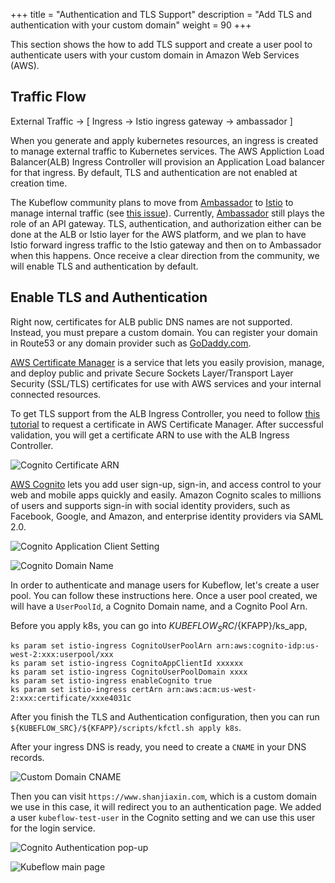 +++
title = "Authentication and TLS Support"
description = "Add TLS and authentication with your custom domain"
weight = 90
+++

This section shows the how to add TLS support and create a user pool to authenticate users with your custom domain in Amazon Web Services (AWS).


## Traffic Flow
External Traffic → [ Ingress → Istio ingress gateway → ambassador ]

When you generate and apply kubernetes resources, an ingress is created to manage external traffic to Kubernetes services. The AWS Appliction Load Balancer(ALB) Ingress Controller will provision an Application Load balancer for that ingress. By default, TLS and authentication are not enabled at creation time.

The Kubeflow community plans to move from [Ambassador](https://www.getambassador.io/) to [Istio](https://istio.io/) to manage internal traffic (see [this issue](https://github.com/kubeflow/kubeflow/issues/2261)). Currently, [Ambassador](https://www.getambassador.io/) still plays the role of an API gateway. TLS, authentication, and authorization either can be done at the ALB or Istio layer for the AWS platform, and we plan to have Istio forward ingress traffic to the Istio gateway and then on to Ambassador when this happens. Once receive a clear direction from the community, we will enable TLS and authentication by default.


## Enable TLS and Authentication

Right now, certificates for ALB public DNS names are not supported. Instead, you must  prepare a custom domain. You can register your domain in Route53 or any domain provider such as [GoDaddy.com](https://www.godaddy.com/).

[AWS Certificate Manager](https://aws.amazon.com/certificate-manager/) is a service that lets you easily provision, manage, and deploy public and private Secure Sockets Layer/Transport Layer Security (SSL/TLS) certificates for use with AWS services and your internal connected resources.

To get TLS support from the ALB Ingress Controller, you need to follow [this tutorial](https://docs.aws.amazon.com/acm/latest/userguide/gs-acm-request-public.html) to request a certificate in AWS Certificate Manager. After successful validation, you will get a certificate ARN to use with the ALB Ingress Controller.

<img src="/docs/images/aws/cognito-certarn.png"
  alt="Cognito Certificate ARN"
  class="mt-3 mb-3 border border-info rounded">

[AWS Cognito](https://aws.amazon.com/cognito/) lets you add user sign-up, sign-in, and access control to your web and mobile apps quickly and easily. Amazon Cognito scales to millions of users and supports sign-in with social identity providers, such as Facebook, Google, and Amazon, and enterprise identity providers via SAML 2.0.

<img src="/docs/images/aws/cognito-appclient.png"
  alt="Cognito Application Client Setting"
  class="mt-3 mb-3 border border-info rounded">

<img src="/docs/images/aws/cognito-domain.png"
  alt="Cognito Domain Name"
  class="mt-3 mb-3 border border-info rounded">

In order to authenticate and manage users for Kubeflow, let's create a user pool. You can follow these instructions here. Once a user pool created, we will have a `UserPoolId`, a Cognito Domain name, and a Cognito Pool Arn.

Before you apply k8s, you can go into ${KUBEFLOW_SRC}/${KFAPP}/ks_app,

```
ks param set istio-ingress CognitoUserPoolArn arn:aws:cognito-idp:us-west-2:xxx:userpool/xxx
ks param set istio-ingress CognitoAppClientId xxxxxx
ks param set istio-ingress CognitoUserPoolDomain xxxx
ks param set istio-ingress enableCognito true
ks param set istio-ingress certArn arn:aws:acm:us-west-2:xxx:certificate/xxxe4031c
```

After you finish the TLS and Authentication configuration, then you can run `${KUBEFLOW_SRC}/${KFAPP}/scripts/kfctl.sh apply k8s`.

After your ingress DNS is ready, you need to create a `CNAME` in your DNS records.

<img src="/docs/images/aws/custom-domain-cname.png"
  alt="Custom Domain CNAME"
  class="mt-3 mb-3 border border-info rounded">

Then you can visit `https://www.shanjiaxin.com`, which is a custom domain we use in this case, it will redirect you to an authentication page. We added a user `kubeflow-test-user` in the Cognito setting and we can use this user for the login service.

<img src="/docs/images/aws/authentication.png"
  alt="Cognito Authentication pop-up"
  class="mt-3 mb-3 border border-info rounded">

<img src="/docs/images/aws/kubeflow-main-page.png"
  alt="Kubeflow main page"
  class="mt-3 mb-3 border border-info rounded">